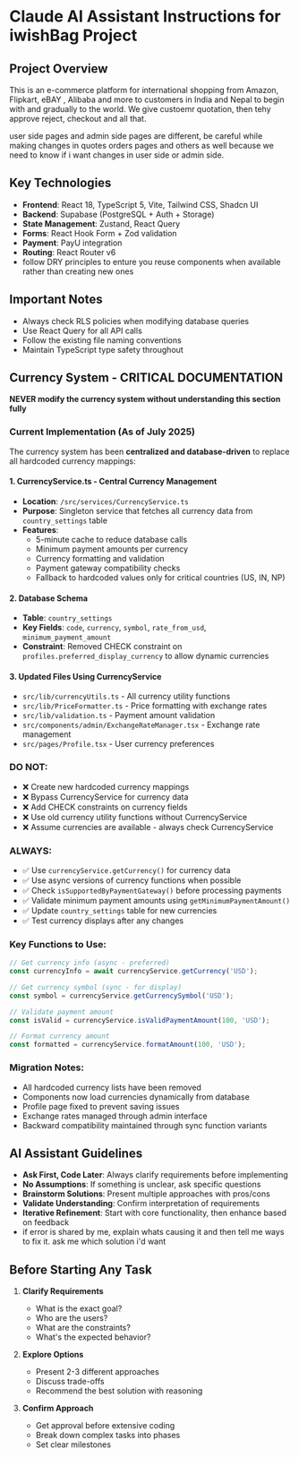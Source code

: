 # Claude AI Assistant Instructions for iwishBag Project

## Project Overview
This is an e-commerce platform for international shopping from Amazon, Flipkart, eBAY , Alibaba and more to customers in India and Nepal to begin with and gradually to the world. We give custoemr quotation, then tehy approve reject, checkout and all that. 

user side pages and admin side pages are different, be careful while making changes in quotes orders pages and others as well because we need to know if i want changes in user side or admin side.

## Key Technologies
- **Frontend**: React 18, TypeScript 5, Vite, Tailwind CSS, Shadcn UI
- **Backend**: Supabase (PostgreSQL + Auth + Storage)
- **State Management**: Zustand, React Query
- **Forms**: React Hook Form + Zod validation
- **Payment**: PayU integration
- **Routing**: React Router v6
- follow DRY principles to enture you reuse components when available rather than creating new ones

## Important Notes
- Always check RLS policies when modifying database queries
- Use React Query for all API calls
- Follow the existing file naming conventions
- Maintain TypeScript type safety throughout

## Currency System - CRITICAL DOCUMENTATION
**NEVER modify the currency system without understanding this section fully**

### Current Implementation (As of July 2025)
The currency system has been **centralized and database-driven** to replace all hardcoded currency mappings:

#### 1. **CurrencyService.ts** - Central Currency Management
- **Location**: `/src/services/CurrencyService.ts`
- **Purpose**: Singleton service that fetches all currency data from `country_settings` table
- **Features**:
  - 5-minute cache to reduce database calls
  - Minimum payment amounts per currency
  - Currency formatting and validation
  - Payment gateway compatibility checks
  - Fallback to hardcoded values only for critical countries (US, IN, NP)

#### 2. **Database Schema**
- **Table**: `country_settings`
- **Key Fields**: `code`, `currency`, `symbol`, `rate_from_usd`, `minimum_payment_amount`
- **Constraint**: Removed CHECK constraint on `profiles.preferred_display_currency` to allow dynamic currencies

#### 3. **Updated Files Using CurrencyService**
- `src/lib/currencyUtils.ts` - All currency utility functions
- `src/lib/PriceFormatter.ts` - Price formatting with exchange rates
- `src/lib/validation.ts` - Payment amount validation
- `src/components/admin/ExchangeRateManager.tsx` - Exchange rate management
- `src/pages/Profile.tsx` - User currency preferences

### DO NOT:
- ❌ Create new hardcoded currency mappings
- ❌ Bypass CurrencyService for currency data
- ❌ Add CHECK constraints on currency fields
- ❌ Use old currency utility functions without CurrencyService
- ❌ Assume currencies are available - always check CurrencyService

### ALWAYS:
- ✅ Use `currencyService.getCurrency()` for currency data
- ✅ Use async versions of currency functions when possible
- ✅ Check `isSupportedByPaymentGateway()` before processing payments
- ✅ Validate minimum payment amounts using `getMinimumPaymentAmount()`
- ✅ Update `country_settings` table for new currencies
- ✅ Test currency displays after any changes

### Key Functions to Use:
```typescript
// Get currency info (async - preferred)
const currencyInfo = await currencyService.getCurrency('USD');

// Get currency symbol (sync - for display)
const symbol = currencyService.getCurrencySymbol('USD');

// Validate payment amount
const isValid = currencyService.isValidPaymentAmount(100, 'USD');

// Format currency amount
const formatted = currencyService.formatAmount(100, 'USD');
```

### Migration Notes:
- All hardcoded currency lists have been removed
- Components now load currencies dynamically from database
- Profile page fixed to prevent saving issues
- Exchange rates managed through admin interface
- Backward compatibility maintained through sync function variants

## AI Assistant Guidelines
- **Ask First, Code Later**: Always clarify requirements before implementing
- **No Assumptions**: If something is unclear, ask specific questions
- **Brainstorm Solutions**: Present multiple approaches with pros/cons
- **Validate Understanding**: Confirm interpretation of requirements
- **Iterative Refinement**: Start with core functionality, then enhance based on feedback
- if error is shared by me, explain whats causing it and then tell me ways to fix it. ask me which solution i'd want

## Before Starting Any Task
1. **Clarify Requirements**
   - What is the exact goal?
   - Who are the users?
   - What are the constraints?
   - What's the expected behavior?

2. **Explore Options**
   - Present 2-3 different approaches
   - Discuss trade-offs
   - Recommend the best solution with reasoning

3. **Confirm Approach**
   - Get approval before extensive coding
   - Break down complex tasks into phases
   - Set clear milestones
